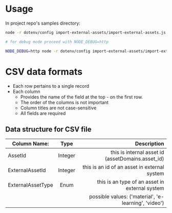 # Usage

In project repo's samples directory:

```sh
node -r dotenv/config import-external-assets/import-external-assets.js import-external-assets/data/external_assets.csv

# for debug mode proceed with NODE_DEBUG=http

NODE_DEBUG=http node -r dotenv/config import-external-assets/import-external-assets.js import-external-assets/data/external_assets.csv
```

# CSV data formats

-   Each row pertains to a single record
-   Each column
    -   Provides the name of the field at the top - on the first row.
    -   The order of the columns is not important
    -   Column titles are not case-sensitive
    -   All fields are required

## Data structure for CSV file

| Column Name:      |  Type   |                                          Description |
| ----------------- | :-----: | ---------------------------------------------------: |
| AssetId           | Integer |    this is internal asset id (assetDomains.asset_id) |
| ExternalAssetId   | Integer |         this is an id of an asset in external system |
| ExternalAssetType |  Enum   |       this is an type of an asset in external system |
|                   |         | possible values: ('material', 'e-learning', 'video') |
